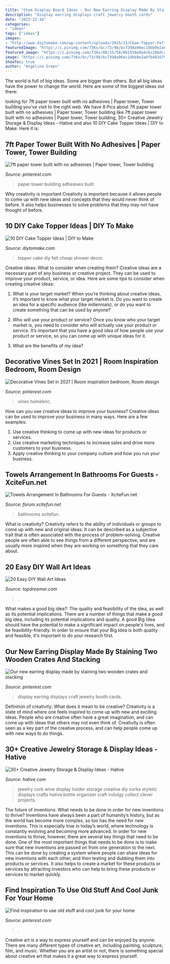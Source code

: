 ```yaml
---
title: "Stem Display Board Ideas - Our New Earring Display Made By Staining Two Wooden Crates And Stacking"
description: "Display earring displays craft jewelry booth cards"
date: "2022-12-16"
categories:
- "ideas"
tags: ["ideas"]
images:
- "http://www.diytomake.com/wp-content/uploads/2015/11/Ckae-Topper-Felt.jpg"
featuredImage: "https://i.pinimg.com/736x/bc/73/98/bc7398a96ec1dbb9e2a6fb401679f5ab.jpg"
featured_image: "https://i.pinimg.com/736x/06/15/50/061550a0a4cbc28bdcc2044fdc5ab409.jpg"
image: "https://i.pinimg.com/736x/bc/73/98/bc7398a96ec1dbb9e2a6fb401679f5ab.jpg"
ShowToc: true
author: "Angelina Green"
---
```



The world is full of big ideas. Some are bigger than others. But all big ideas have the power to change the world. Here are some of the biggest ideas out there:

	

		
looking for 7ft paper tower built with no adhesives | Paper tower, Tower building you've visit to the right web. We have 8 Pics about 7ft paper tower built with no adhesives | Paper tower, Tower building like 7ft paper tower built with no adhesives | Paper tower, Tower building, 30+ Creative Jewelry Storage &amp; Display Ideas - Hative and also 10 DIY Cake Topper Ideas | DIY to Make. Here it is:
		
    
## 7ft Paper Tower Built With No Adhesives | Paper Tower, Tower Building

<img loading=lazy src="https://i.pinimg.com/736x/06/15/50/061550a0a4cbc28bdcc2044fdc5ab409.jpg" onerror="this.onerror=null;this.src='https://tse1.mm.bing.net/th?id=OIP.ne6c9Rnh9SkR7JGvATYG3QHaJ3&amp;pid=15.1';" alt="7ft paper tower built with no adhesives | Paper tower, Tower building">

_Source: pinterest.com_

>paper tower building adhesives built. 

	

Why creativity is important
Creativity is important because it allows people to come up with new ideas and concepts that they would never think of before. It also helps businesses to solve problems that they may not have thought of before.

    
## 10 DIY Cake Topper Ideas | DIY To Make

<img loading=lazy src="http://www.diytomake.com/wp-content/uploads/2015/11/Ckae-Topper-Felt.jpg" onerror="this.onerror=null;this.src='https://tse4.mm.bing.net/th?id=OIP.K3mwCwLJlZwzgahqPmQCXgHaLH&amp;pid=15.1';" alt="10 DIY Cake Topper Ideas | DIY to Make">

_Source: diytomake.com_

>topper cake diy felt cheap shower decor. 

	

Creative ideas: What to consider when creating them?
Creative ideas are a necessary part of any business or creative project. They can be used to improve your product, service, or idea. Here are some tips to consider when creating creative ideas:
1. What is your target market? When you’re thinking about creative ideas, it’s important to know what your target market is. Do you want to create an idea for a specific audience (like millennials), or do you want to create something that can be used by anyone?

2. Who will use your product or service? Once you know who your target market is, you need to consider who will actually use your product or service. It’s important that you have a good idea of how people use your product or service, so you can come up with unique ideas for it.

3. What are the benefits of my idea?

    
## Decorative Vines Set In 2021 | Room Inspiration Bedroom, Room Design

<img loading=lazy src="https://i.pinimg.com/736x/bc/73/98/bc7398a96ec1dbb9e2a6fb401679f5ab.jpg" onerror="this.onerror=null;this.src='https://tse1.mm.bing.net/th?id=OIP.i9d76uBZfGSHYVMD3IS7EgHaLG&amp;pid=15.1';" alt="Decorative Vines Set in 2021 | Room inspiration bedroom, Room design">

_Source: pinterest.com_

>vines homebnc. 

	

How can you use creative ideas to improve your business?
Creative ideas can be used to improve your business in many ways. Here are a few examples:
1. Use creative thinking to come up with new ideas for products or services.
2. Use creative marketing techniques to increase sales and drive more customers to your business.
3. Apply creative thinking to your company culture and how you run your business.

    
## Towels Arrangement In Bathrooms For Guests - XciteFun.net

<img loading=lazy src="https://img.xcitefun.net/users/2015/01/371482,xcitefun-bathroom-towels-5.jpg" onerror="this.onerror=null;this.src='https://tse3.mm.bing.net/th?id=OIP.ZP6DbLo_PIoL3IySZ05q5AHaJ4&amp;pid=15.1';" alt="Towels Arrangement In Bathrooms For Guests - XciteFun.net">

_Source: forum.xcitefun.net_

>bathrooms xcitefun. 

	

What is creativity?
Creativity refers to the ability of individuals or groups to come up with new and original ideas. It can be described as a subjective trait that is often associated with the process of problem-solving. Creative people are often able to see things from a different perspective, and are usually more inspired when they are working on something that they care about.

    
## 20 Easy DIY Wall Art Ideas

<img loading=lazy src="https://topdreamer.com/wp-content/uploads/2013/07/ArchitectureArtDesigns-3126.jpg" onerror="this.onerror=null;this.src='https://tse3.mm.bing.net/th?id=OIP.0ZHYz6eneqMFYEaLNOhb6gHaHq&amp;pid=15.1';" alt="20 Easy DIY Wall Art Ideas">

_Source: topdreamer.com_

>. 

	

What makes a good big idea?: The quality and feasibility of the idea, as well as its potential implications.
There are a number of things that make a good big idea, including its potential implications and quality. A good Big Idea should have the potential to make a significant impact on people's lives, and be feasibility-friendly. In order to ensure that your Big Idea is both quality and feasible, it's important to do your research first.

    
## Our New Earring Display Made By Staining Two Wooden Crates And Stacking

<img loading=lazy src="https://i.pinimg.com/736x/82/51/55/8251558a4b09f01169b8ce3f0af575cf--earring-display-jewelry-displays.jpg" onerror="this.onerror=null;this.src='https://tse2.mm.bing.net/th?id=OIP.XacZPrPxhoFk9CnXg6etNQDYEh&amp;pid=15.1';" alt="Our new earring display made by staining two wooden crates and stacking">

_Source: pinterest.com_

>display earring displays craft jewelry booth cards. 

	

Definition of creativity: What does it mean to be creative?
Creativity is a state of mind where one feels inspired to come up with new and exciting ideas. People who are creative often have a great imagination, and can come up with ideas that others may not even think of. Creativity is often seen as a key part of the creative process, and can help people come up with new ways to do things.

    
## 30+ Creative Jewelry Storage &amp; Display Ideas - Hative

<img loading=lazy src="https://hative.com/wp-content/uploads/2015/01/jewelry-storage-display-ideas/4-wine-cork-jewelry-holder.jpg" onerror="this.onerror=null;this.src='https://tse3.mm.bing.net/th?id=OIP.FwVNXz2MrSzob-lrHpXaiQHaKW&amp;pid=15.1';" alt="30+ Creative Jewelry Storage &amp; Display Ideas - Hative">

_Source: hative.com_

>jewelry cork wine display holder storage creative diy corks styletic displays crafts hative bottle organizer craft indulgy collect clever projects. 

	

The future of inventions: What needs to be done in order for new inventions to thrive?
Inventions have always been a part of humanity’s history, but as the world has become more complex, so too has the need for new inventions. This is especially true in today’s world, where technology is constantly evolving and becoming more advanced. In order for new inventions to thrive, however, there are several key things that need to be done. 
One of the most important things that needs to be done is to make sure that new inventions are passed on from one generation to the next. This can be done by creating a system where people can share ideas for new inventions with each other, and then testing and dubbing them into products or services. It also helps to create a market for these products or services by attracting investors who can help to bring these products or services to market quickly.

    
## Find Inspiration To Use Old Stuff And Cool Junk For Your Home

<img loading=lazy src="https://i.pinimg.com/736x/06/6c/aa/066caa48cc5e33bb98f2d7a6065f549b.jpg" onerror="this.onerror=null;this.src='https://tse3.mm.bing.net/th?id=OIP.NASWHw0dV4sPUkMPn8fpagHaLG&amp;pid=15.1';" alt="Find inspiration to use old stuff and cool junk for your home">

_Source: pinterest.com_

>. 

	

Creative art is a way to express yourself and can be enjoyed by anyone. There are many different types of creative art, including painting, sculpture, film, and music. Whether you are an artist or not, there is something special about creative art that makes it a great way to express yourself.

